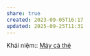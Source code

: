 ```yaml
---
share: true
created: 2023-09-05T16:17
updated: 2025-09-25T11:31
---
```

Khái niệm:: [Máy cà thẻ](../../../%CE%9E%20Kh%C3%A1i%20ni%E1%BB%87m/M%C3%A1y%20c%C3%A0%20th%E1%BA%BB.md)
